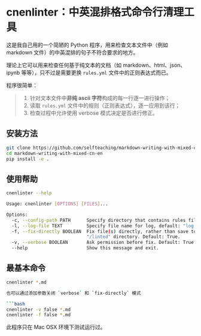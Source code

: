 # cnenlinter：中英混排格式命令行清理工具

这是我自己用的一个简陋的 Python 程序，用来检查文本文件中（例如 markdown 文件）的中英混排的句子不符合要求的地方。

理论上它可以用来检查任何基于纯文本的文档（如 markdown、html、json、ipynb 等等），只不过是需要更换 `rules.yml` 文件中的正则表达式而已。

程序很简单：

> 1. 针对文本文件中**非纯 ascii 字符**构成的每一行逐一进行操作；
> 1. 读取 `rules.yml` 文件中的规则（正则表达式），逐一应用到该行；
> 1. 检查过程中允许使用 verbose 模式决定是否进行修正。

## 安装方法

```bash
git clone https://github.com/selfteaching/markdown-writing-with-mixed-cn-en
cd markdown-writing-with-mixed-cn-en
pip install -e .
```

## 使用帮助

```bash
cnenlinter --help

Usage: cnenlinter [OPTIONS] [FILES]...

Options:
  -c, --config-path PATH      Specify directory that contains rules file.
  -l, --log-file TEXT         Specify file name for log, default: "log.txt".
  -f, --fix-directly BOOLEAN  Fix file(s) directly, rather than save to
                              "/linted" directory. Default: True.
  -v, --verbose BOOLEAN       Ask permission before fix. Default: True.
  --help                      Show this message and exit.
```

## 最基本命令
```bash
cnenlinter *.md

也可以通过添加参数关闭 `verbose` 和 `fix-directly` 模式

```bash
cnenlinter -v false *.md
cnenlinter -f false *.md
```

此程序只在 Mac OSX 环境下测试运行过。